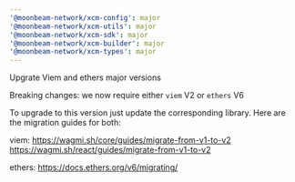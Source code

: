 ```yaml
---
'@moonbeam-network/xcm-config': major
'@moonbeam-network/xcm-utils': major
'@moonbeam-network/xcm-sdk': major
'@moonbeam-network/xcm-builder': major
'@moonbeam-network/xcm-types': major
---
```


Upgrate Viem and ethers major versions

Breaking changes: we now require either `viem` V2 or `ethers` V6

To upgrade to this version just update the corresponding library. Here are the migration guides for both:

viem:
https://wagmi.sh/core/guides/migrate-from-v1-to-v2
https://wagmi.sh/react/guides/migrate-from-v1-to-v2

ethers:
https://docs.ethers.org/v6/migrating/

